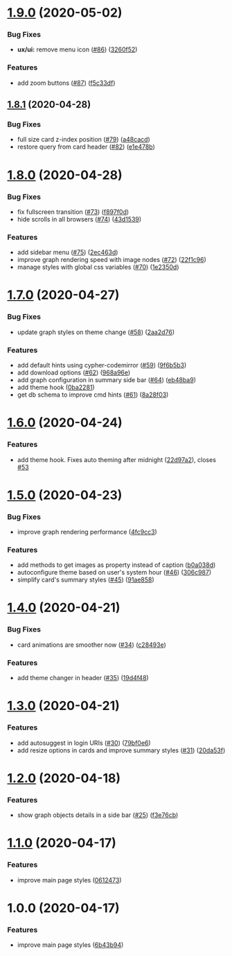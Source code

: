 # [1.9.0](https://github.com/AdrianInsua/neo4j-dashboard/compare/v1.8.1...v1.9.0) (2020-05-02)


### Bug Fixes

* **ux/ui:** remove menu icon ([#86](https://github.com/AdrianInsua/neo4j-dashboard/issues/86)) ([3260f52](https://github.com/AdrianInsua/neo4j-dashboard/commit/3260f52a1a601acdd8ff1eabc5c7c59b0c06ba14))


### Features

* add zoom buttons ([#87](https://github.com/AdrianInsua/neo4j-dashboard/issues/87)) ([f5c33df](https://github.com/AdrianInsua/neo4j-dashboard/commit/f5c33df62bfe42369af26c05bddf6fa691763721))

## [1.8.1](https://github.com/AdrianInsua/neo4j-dashboard/compare/v1.8.0...v1.8.1) (2020-04-28)


### Bug Fixes

* full size card z-index position ([#79](https://github.com/AdrianInsua/neo4j-dashboard/issues/79)) ([a48cacd](https://github.com/AdrianInsua/neo4j-dashboard/commit/a48cacd1ca604599fdd763e82b651989e28c984e))
* restore query from card header ([#82](https://github.com/AdrianInsua/neo4j-dashboard/issues/82)) ([e1e478b](https://github.com/AdrianInsua/neo4j-dashboard/commit/e1e478b13dc3a3fe2fa78c1e05a96e5f88b432de))

# [1.8.0](https://github.com/AdrianInsua/neo4j-dashboard/compare/v1.7.0...v1.8.0) (2020-04-28)


### Bug Fixes

* fix fullscreen transition ([#73](https://github.com/AdrianInsua/neo4j-dashboard/issues/73)) ([f897f0d](https://github.com/AdrianInsua/neo4j-dashboard/commit/f897f0de18c9b0bc222bd11b10100f8ad4752961))
* hide scrolls in all browsers ([#74](https://github.com/AdrianInsua/neo4j-dashboard/issues/74)) ([43d1539](https://github.com/AdrianInsua/neo4j-dashboard/commit/43d153996045b296376dec7b87a52f8d7950486c))


### Features

* add sidebar menu ([#75](https://github.com/AdrianInsua/neo4j-dashboard/issues/75)) ([2ec463d](https://github.com/AdrianInsua/neo4j-dashboard/commit/2ec463df536e59b90305b65e98285571e224cb93))
* improve graph rendering speed with image nodes ([#72](https://github.com/AdrianInsua/neo4j-dashboard/issues/72)) ([22f1c96](https://github.com/AdrianInsua/neo4j-dashboard/commit/22f1c96382008f730ea3c43ce88920c85c819fb4))
* manage styles with global css variables ([#70](https://github.com/AdrianInsua/neo4j-dashboard/issues/70)) ([1e2350d](https://github.com/AdrianInsua/neo4j-dashboard/commit/1e2350d897b86898a0b905da434530093731c108))

# [1.7.0](https://github.com/AdrianInsua/neo4j-dashboard/compare/v1.6.0...v1.7.0) (2020-04-27)


### Bug Fixes

* update graph styles on theme change ([#58](https://github.com/AdrianInsua/neo4j-dashboard/issues/58)) ([2aa2d76](https://github.com/AdrianInsua/neo4j-dashboard/commit/2aa2d76dc6d1bb1b72a059808a98b1a6e47f9622))


### Features

* add default hints using cypher-codemirror ([#59](https://github.com/AdrianInsua/neo4j-dashboard/issues/59)) ([9f6b5b3](https://github.com/AdrianInsua/neo4j-dashboard/commit/9f6b5b394da3cb8906b6369a6417b98ab782eb2a))
* add download options ([#62](https://github.com/AdrianInsua/neo4j-dashboard/issues/62)) ([968a96e](https://github.com/AdrianInsua/neo4j-dashboard/commit/968a96e669677d2f2866b4ac563644c9dd0c75a4))
* add graph configuration in summary side bar ([#64](https://github.com/AdrianInsua/neo4j-dashboard/issues/64)) ([eb48ba9](https://github.com/AdrianInsua/neo4j-dashboard/commit/eb48ba9b3a8c54f876fb3b85175b69d7d133879e))
* add theme hook ([0ba2281](https://github.com/AdrianInsua/neo4j-dashboard/commit/0ba228174a8a84912751715ca05f9c5165b707d4))
* get db schema to improve cmd hints ([#61](https://github.com/AdrianInsua/neo4j-dashboard/issues/61)) ([8a28f03](https://github.com/AdrianInsua/neo4j-dashboard/commit/8a28f0378cd83214269129aef137518d3d47eb80))

# [1.6.0](https://github.com/AdrianInsua/neo4j-dashboard/compare/v1.5.0...v1.6.0) (2020-04-24)


### Features

* add theme hook. Fixes auto theming after midnight ([22d97a2](https://github.com/AdrianInsua/neo4j-dashboard/commit/22d97a29a857b87c6c164c2f372fac08ef7028b4)), closes [#53](https://github.com/AdrianInsua/neo4j-dashboard/issues/53)

# [1.5.0](https://github.com/AdrianInsua/neo4j-dashboard/compare/v1.4.0...v1.5.0) (2020-04-23)


### Bug Fixes

* improve graph rendering performance ([4fc9cc3](https://github.com/AdrianInsua/neo4j-dashboard/commit/4fc9cc36d1cb2e13c44dcf79b3a00ea0d40eac4b))


### Features

* add methods to get images as property instead of caption ([b0a038d](https://github.com/AdrianInsua/neo4j-dashboard/commit/b0a038d268265d263e7600cb419139c76842e887))
* autoconfigure theme based on user's system hour ([#46](https://github.com/AdrianInsua/neo4j-dashboard/issues/46)) ([306c987](https://github.com/AdrianInsua/neo4j-dashboard/commit/306c98777f59ed75042a9a7b6316dd1c9e4c4f02))
* simplify card's summary styles ([#45](https://github.com/AdrianInsua/neo4j-dashboard/issues/45)) ([91ae858](https://github.com/AdrianInsua/neo4j-dashboard/commit/91ae8583ca7e3a8d04d61fa53fd333e87c0f7fc0))

# [1.4.0](https://github.com/AdrianInsua/neo4j-dashboard/compare/v1.3.0...v1.4.0) (2020-04-21)


### Bug Fixes

* card animations are smoother now ([#34](https://github.com/AdrianInsua/neo4j-dashboard/issues/34)) ([c28493e](https://github.com/AdrianInsua/neo4j-dashboard/commit/c28493e20994b3edc215e1829dfb729a13e9102d))


### Features

* add theme changer in header ([#35](https://github.com/AdrianInsua/neo4j-dashboard/issues/35)) ([19d4f48](https://github.com/AdrianInsua/neo4j-dashboard/commit/19d4f48a2fd7552151879372195c7bd1ae466491))

# [1.3.0](https://github.com/AdrianInsua/neo4j-dashboard/compare/v1.2.0...v1.3.0) (2020-04-21)


### Features

* add autosuggest in login URIs ([#30](https://github.com/AdrianInsua/neo4j-dashboard/issues/30)) ([79bf0e6](https://github.com/AdrianInsua/neo4j-dashboard/commit/79bf0e68a8bad986fe0c13ec799a2dc5e96b1f33))
* add resize options in cards and improve summary styles ([#31](https://github.com/AdrianInsua/neo4j-dashboard/issues/31)) ([20da53f](https://github.com/AdrianInsua/neo4j-dashboard/commit/20da53fc62a2ad35f993d75d5aa6ec514d612d22))

# [1.2.0](https://github.com/AdrianInsua/neo4j-dashboard/compare/v1.1.0...v1.2.0) (2020-04-18)


### Features

* show graph objects details in a side bar ([#25](https://github.com/AdrianInsua/neo4j-dashboard/issues/25)) ([f3e76cb](https://github.com/AdrianInsua/neo4j-dashboard/commit/f3e76cb53364adb92061702204a8a2134d3038d1))

# [1.1.0](https://github.com/AdrianInsua/neo4j-dashboard/compare/v1.0.0...v1.1.0) (2020-04-17)


### Features

* improve main page styles ([0612473](https://github.com/AdrianInsua/neo4j-dashboard/commit/0612473d0c7208bc936f467b94cd82b60f77bb0a))

# 1.0.0 (2020-04-17)


### Features

* improve main page styles ([6b43b94](https://github.com/AdrianInsua/neo4j-dashboard/commit/6b43b949736b7248d27859985330d29aed932126))
